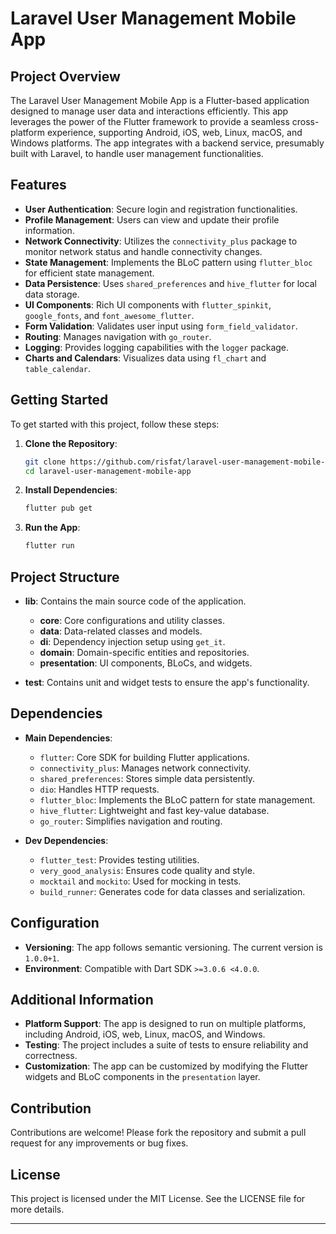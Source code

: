 
# Laravel User Management Mobile App

## Project Overview

The Laravel User Management Mobile App is a Flutter-based application designed to manage user data and interactions efficiently. This app leverages the power of the Flutter framework to provide a seamless cross-platform experience, supporting Android, iOS, web, Linux, macOS, and Windows platforms. The app integrates with a backend service, presumably built with Laravel, to handle user management functionalities.

## Features

- **User Authentication**: Secure login and registration functionalities.
- **Profile Management**: Users can view and update their profile information.
- **Network Connectivity**: Utilizes the `connectivity_plus` package to monitor network status and handle connectivity changes.
- **State Management**: Implements the BLoC pattern using `flutter_bloc` for efficient state management.
- **Data Persistence**: Uses `shared_preferences` and `hive_flutter` for local data storage.
- **UI Components**: Rich UI components with `flutter_spinkit`, `google_fonts`, and `font_awesome_flutter`.
- **Form Validation**: Validates user input using `form_field_validator`.
- **Routing**: Manages navigation with `go_router`.
- **Logging**: Provides logging capabilities with the `logger` package.
- **Charts and Calendars**: Visualizes data using `fl_chart` and `table_calendar`.

## Getting Started

To get started with this project, follow these steps:

1. **Clone the Repository**:
   ```bash
   git clone https://github.com/risfat/laravel-user-management-mobile-app
   cd laravel-user-management-mobile-app
   ```

2. **Install Dependencies**:
   ```bash
   flutter pub get
   ```

3. **Run the App**:
   ```bash
   flutter run
   ```

## Project Structure

- **lib**: Contains the main source code of the application.
    - **core**: Core configurations and utility classes.
    - **data**: Data-related classes and models.
    - **di**: Dependency injection setup using `get_it`.
    - **domain**: Domain-specific entities and repositories.
    - **presentation**: UI components, BLoCs, and widgets.

- **test**: Contains unit and widget tests to ensure the app's functionality.

## Dependencies

- **Main Dependencies**:
    - `flutter`: Core SDK for building Flutter applications.
    - `connectivity_plus`: Manages network connectivity.
    - `shared_preferences`: Stores simple data persistently.
    - `dio`: Handles HTTP requests.
    - `flutter_bloc`: Implements the BLoC pattern for state management.
    - `hive_flutter`: Lightweight and fast key-value database.
    - `go_router`: Simplifies navigation and routing.

- **Dev Dependencies**:
    - `flutter_test`: Provides testing utilities.
    - `very_good_analysis`: Ensures code quality and style.
    - `mocktail` and `mockito`: Used for mocking in tests.
    - `build_runner`: Generates code for data classes and serialization.

## Configuration

- **Versioning**: The app follows semantic versioning. The current version is `1.0.0+1`.
- **Environment**: Compatible with Dart SDK `>=3.0.6 <4.0.0`.

## Additional Information

- **Platform Support**: The app is designed to run on multiple platforms, including Android, iOS, web, Linux, macOS, and Windows.
- **Testing**: The project includes a suite of tests to ensure reliability and correctness.
- **Customization**: The app can be customized by modifying the Flutter widgets and BLoC components in the `presentation` layer.

## Contribution

Contributions are welcome! Please fork the repository and submit a pull request for any improvements or bug fixes.

## License

This project is licensed under the MIT License. See the LICENSE file for more details.

---